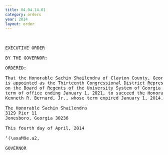 ```yaml
---
title: 04.04.14.01
category: orders
year: 2014
layout: order
---
```


<pre> 

EXECUTIVE ORDER

BY THE GOVERNOR:

ORDERED:

That the Honorable Sachin Shailendra of Clayton County, Georgia,
is appointed as the Thirteenth Congressional District Representative
on the Board of Regents of the University System of Georgia for a
term of office ending January 1, 2021, to succeed the Honorable
Kenneth R. Bernard, Jr., whose term expired January 1, 2014.

The Honorable Sachin Shailendra
3129 Pier 11
Jonesboro, Georgia 30236

This fourth day of April, 2014

‘(\axaM9e.a2,

GOVERNOR

</pre>
